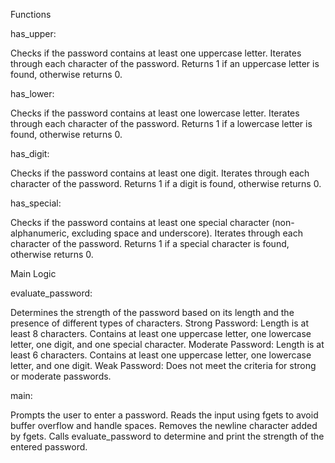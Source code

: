 Functions

has_upper:

Checks if the password contains at least one uppercase letter.
Iterates through each character of the password.
Returns 1 if an uppercase letter is found, otherwise returns 0.

has_lower:

Checks if the password contains at least one lowercase letter.
Iterates through each character of the password.
Returns 1 if a lowercase letter is found, otherwise returns 0.

has_digit:

Checks if the password contains at least one digit.
Iterates through each character of the password.
Returns 1 if a digit is found, otherwise returns 0.

has_special:

Checks if the password contains at least one special character (non-alphanumeric, excluding space and underscore).
Iterates through each character of the password.
Returns 1 if a special character is found, otherwise returns 0.

Main Logic

evaluate_password:

Determines the strength of the password based on its length and the presence of different types of characters.
Strong Password:
Length is at least 8 characters.
Contains at least one uppercase letter, one lowercase letter, one digit, and one special character.
Moderate Password:
Length is at least 6 characters.
Contains at least one uppercase letter, one lowercase letter, and one digit.
Weak Password:
Does not meet the criteria for strong or moderate passwords.

main:

Prompts the user to enter a password.
Reads the input using fgets to avoid buffer overflow and handle spaces.
Removes the newline character added by fgets.
Calls evaluate_password to determine and print the strength of the entered password.

